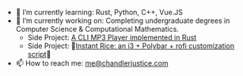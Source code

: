 

<!--
**chandlerj/chandlerj** is a ✨ _special_ ✨ repository because its `README.md` (this file) appears on your GitHub profile.

Here are some ideas to get you started:

- 🔭 I’m currently working on ...
- 🌱 I’m currently learning ...
- 👯 I’m looking to collaborate on ...
- 🤔 I’m looking for help with ...
- 💬 Ask me about ...
- 📫 How to reach me: ...
- 😄 Pronouns: ...
- ⚡ Fun fact: ...
-->
- 🌱 I’m currently learning: Rust, Python, C++, Vue.JS
- 🔭 I’m currently working on: Completing undergraduate degrees in Computer Science & Computational Mathematics.
  - Side Project: [A CLI MP3 Player implemented in Rust](https://github.com/chandlerj/mp3player)
  - Side Project: 🍚[Instant Rice: an i3 + Polybar + rofi customization script](https://github.com/chandlerj/newTheme)🍚
- 📫 How to reach me: me@chandlerjustice.com
